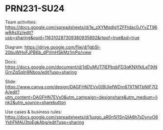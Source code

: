 # PRN231-SU24

Team activities: https://docs.google.com/spreadsheets/d/1e_zXYMqdlgYZFFtdac0JYvZT96wRAsXz/edit?usp=sharing&ouid=116310287309380935892&rtpof=true&sd=true

Diagram: https://drive.google.com/file/d/1gbSl-20buWHoFJPB6b_dPVmHSkMz1mPo/view

Docs: https://docs.google.com/document/d/1dDuMUT7lEPbsbFD3qKNXfklLeT9jNGrnZqSqln9Nbos/edit?usp=sharing

Slide: https://www.canva.com/design/DAGFHN7EVx0/BUlefWDm87XTMTbNtF7I2A/edit?utm_content=DAGFHN7EVx0&utm_campaign=designshare&utm_medium=link2&utm_source=sharebutton

Use cases & business rules: https://docs.google.com/spreadsheets/d/1uqgo_aR0n5I1SnQIA6h7sDynvO6YshFMAU3tpEgkAbg/edit?usp=sharing
